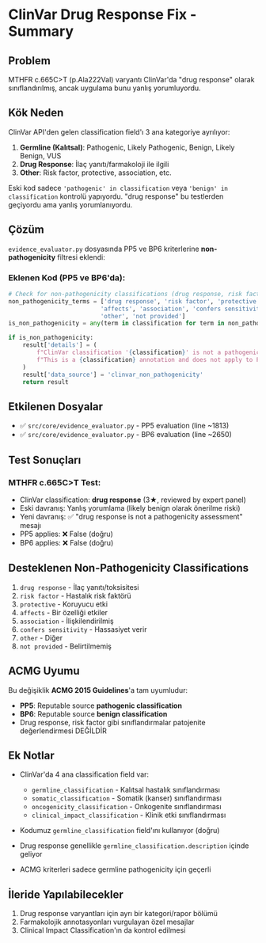 # ClinVar Drug Response Fix - Summary

## Problem
MTHFR c.665C>T (p.Ala222Val) varyantı ClinVar'da "drug response" olarak sınıflandırılmış, ancak uygulama bunu yanlış yorumluyordu.

## Kök Neden
ClinVar API'den gelen classification field'ı 3 ana kategoriye ayrılıyor:
1. **Germline (Kalıtsal)**: Pathogenic, Likely Pathogenic, Benign, Likely Benign, VUS
2. **Drug Response**: İlaç yanıtı/farmakoloji ile ilgili
3. **Other**: Risk factor, protective, association, etc.

Eski kod sadece `'pathogenic' in classification` veya `'benign' in classification` kontrolü yapıyordu.
"drug response" bu testlerden geçiyordu ama yanlış yorumlanıyordu.

## Çözüm
`evidence_evaluator.py` dosyasında PP5 ve BP6 kriterlerine **non-pathogenicity** filtresi eklendi:

### Eklenen Kod (PP5 ve BP6'da):
```python
# Check for non-pathogenicity classifications (drug response, risk factor, etc.)
non_pathogenicity_terms = ['drug response', 'risk factor', 'protective', 
                          'affects', 'association', 'confers sensitivity',
                          'other', 'not provided']
is_non_pathogenicity = any(term in classification for term in non_pathogenicity_terms)

if is_non_pathogenicity:
    result['details'] = (
        f"ClinVar classification '{classification}' is not a pathogenicity assessment. "
        f"This is a {classification} annotation and does not apply to PP5/BP6 criteria."
    )
    result['data_source'] = 'clinvar_non_pathogenicity'
    return result
```

## Etkilenen Dosyalar
- ✅ `src/core/evidence_evaluator.py` - PP5 evaluation (line ~1813)
- ✅ `src/core/evidence_evaluator.py` - BP6 evaluation (line ~2650)

## Test Sonuçları
### MTHFR c.665C>T Test:
- ClinVar classification: **drug response** (3★, reviewed by expert panel)
- Eski davranış: Yanlış yorumlama (likely benign olarak önerilme riski)
- Yeni davranış: ✅ "drug response is not a pathogenicity assessment" mesajı
- PP5 applies: ❌ False (doğru)
- BP6 applies: ❌ False (doğru)

## Desteklenen Non-Pathogenicity Classifications
1. `drug response` - İlaç yanıtı/toksisitesi
2. `risk factor` - Hastalık risk faktörü
3. `protective` - Koruyucu etki
4. `affects` - Bir özelliği etkiler
5. `association` - İlişkilendirilmiş
6. `confers sensitivity` - Hassasiyet verir
7. `other` - Diğer
8. `not provided` - Belirtilmemiş

## ACMG Uyumu
Bu değişiklik **ACMG 2015 Guidelines**'a tam uyumludur:
- **PP5**: Reputable source **pathogenic classification**
- **BP6**: Reputable source **benign classification**
- Drug response, risk factor gibi sınıflandırmalar patojenite değerlendirmesi DEĞİLDİR

## Ek Notlar
- ClinVar'da 4 ana classification field var:
  * `germline_classification` - Kalıtsal hastalık sınıflandırması
  * `somatic_classification` - Somatik (kanser) sınıflandırması
  * `oncogenicity_classification` - Onkogenite sınıflandırması
  * `clinical_impact_classification` - Klinik etki sınıflandırması

- Kodumuz `germline_classification` field'ını kullanıyor (doğru)
- Drug response genellikle `germline_classification.description` içinde geliyor
- ACMG kriterleri sadece germline pathogenicity için geçerli

## İleride Yapılabilecekler
1. Drug response varyantları için ayrı bir kategori/rapor bölümü
2. Farmakolojik annotasyonları vurgulayan özel mesajlar
3. Clinical Impact Classification'ın da kontrol edilmesi
